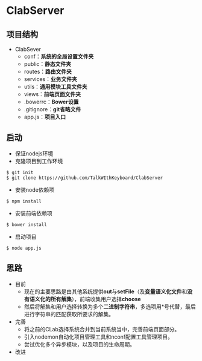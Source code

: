 # ClabServer
## 项目结构
+ ClabSever
	+ conf：**系统的全局设置文件夹**
	+ public：**静态文件夹**
	+ routes：**路由文件夹**
	+ services：**业务文件夹**
	+ utils：**通用模块工具文件夹**
	+ views：**前端页面文件夹**
	+ .bowerrc：**Bower设置**
	+ .gitignore：**git省略文件**
	+ app.js：**项目入口**

## 启动
+ 保证nodejs环境
+ 克隆项目到工作环境
 
 ```
 $ git init
 $ git clone https://github.com/TalkWIthKeyboard/ClabServer
 ```
+ 安装node依赖项
 
 ```
 $ npm install
 ```
+ 安装前端依赖项
 
 ```
 $ bower install
 ```
+ 启动项目

 ```
 $ node app.js
 ```
 
## 思路
+ 目前 
	+ 现在的主要思路是由其他系统提供**out**与**setFile**（及**变量语义化文件**和**没有语义化的所有解集**），前端收集用户选择**choose**
	+ 然后将解集和用户选择转换为多个**二进制字符串**，多选项用*号代替，最后进行字符串的匹配获取所要求的解集。
+ 完善
	+ 将之前的CLab选择系统合并到当前系统当中，完善前端页面部分。 
	+ 引入nodemon自动化项目管理工具和nconf配置工具管理项目。
	+ 尝试优化多个异步模块，以及项目的生命周期。
+ 改进 
	